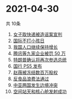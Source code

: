 # 2021-04-30
  共 10条

  <!-- BEGIN -->
  <!-- 最后更新时间:Fri Apr 30 2021 13:21:13 GMT+0000 (Coordinated Universal Time) -->
  1. [女子取快递被造谣案宣判](https://www.zhihu.com/search?q=女子取快递被造谣)
1. [国际不打小孩日](https://www.zhihu.com/search?q=国际不打小孩日)
1. [我国人口继续保持增长](https://www.zhihu.com/search?q=人口普查)
1. [腾讯等九家企业被罚 50 万](https://www.zhihu.com/search?q=腾讯被罚款)
1. [特朗普确认将再次参选总统](https://www.zhihu.com/search?q=特朗普)
1. [国行 PS5 发布](https://www.zhihu.com/search?q=ps5国行)
1. [赵薇被冻结数百万股权](https://www.zhihu.com/search?q=赵薇)
1. [反食品浪费法通过](https://www.zhihu.com/search?q=反食品浪费法)
1. [中亚两国发生边境冲突](https://www.zhihu.com/search?q=吉尔吉斯斯坦)
1. [空间站天和核心舱发射成功](https://www.zhihu.com/search?q=中国空间站)
  <!-- END -->
  